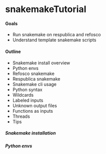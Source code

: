 # snakemakeTutorial

#### Goals
* Run snakemake on respublica and refosco
* Understand template snakemake scripts

#### Outline
* Snakemake install overview
* Python envs
* Refosco snakemake
* Respublica snakemake
* Snakemake cli usage
* Python syntax
* Wildcards
* Labeled inputs
* Unknown output files
* Functions as inputs
* Threads
* Tips

##### Snakemake installation

##### Python envs
